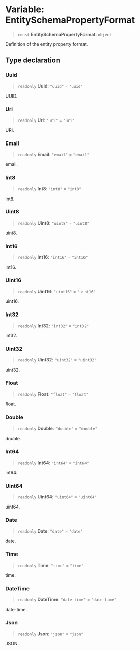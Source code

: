 # Variable: EntitySchemaPropertyFormat

> `const` **EntitySchemaPropertyFormat**: `object`

Definition of the entity property format.

## Type declaration

### Uuid

> `readonly` **Uuid**: `"uuid"` = `"uuid"`

UUID.

### Uri

> `readonly` **Uri**: `"uri"` = `"uri"`

URI.

### Email

> `readonly` **Email**: `"email"` = `"email"`

email.

### Int8

> `readonly` **Int8**: `"int8"` = `"int8"`

int8.

### Uint8

> `readonly` **Uint8**: `"uint8"` = `"uint8"`

uint8.

### Int16

> `readonly` **Int16**: `"int16"` = `"int16"`

int16.

### Uint16

> `readonly` **Uint16**: `"uint16"` = `"uint16"`

uint16.

### Int32

> `readonly` **Int32**: `"int32"` = `"int32"`

int32.

### Uint32

> `readonly` **Uint32**: `"uint32"` = `"uint32"`

uint32.

### Float

> `readonly` **Float**: `"float"` = `"float"`

float.

### Double

> `readonly` **Double**: `"double"` = `"double"`

double.

### Int64

> `readonly` **Int64**: `"int64"` = `"int64"`

int64.

### Uint64

> `readonly` **Uint64**: `"uint64"` = `"uint64"`

uint64.

### Date

> `readonly` **Date**: `"date"` = `"date"`

date.

### Time

> `readonly` **Time**: `"time"` = `"time"`

time.

### DateTime

> `readonly` **DateTime**: `"date-time"` = `"date-time"`

date-time.

### Json

> `readonly` **Json**: `"json"` = `"json"`

JSON.
